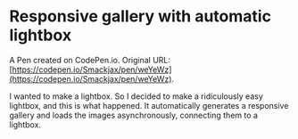 # Responsive gallery with automatic lightbox

A Pen created on CodePen.io. Original URL: [https://codepen.io/Smackjax/pen/weYeWz](https://codepen.io/Smackjax/pen/weYeWz).

I wanted to make a lightbox.  So I decided to make a ridiculously easy lightbox, and this is what happened. 
It automatically generates a responsive gallery and loads the images asynchronously, connecting them to a lightbox. 

